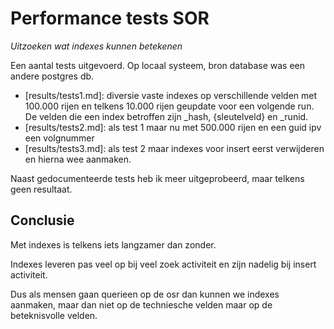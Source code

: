 Performance tests SOR
=====================

*Uitzoeken wat indexes kunnen betekenen*

Een aantal tests uitgevoerd. Op locaal systeem, bron database was een andere postgres db.

 - [results/tests1.md]: diversie vaste indexes op verschillende velden met 100.000 rijen en telkens 10.000 rijen geupdate voor een volgende run.
 De velden die een index betroffen zijn _hash, {sleutelveld} en _runid.
 - [results/tests2.md]: als test 1 maar nu met 500.000 rijen en een guid ipv een volgnummer
 - [results/tests3.md]: als test 2 maar indexes voor insert eerst verwijderen en hierna wee aanmaken.

 Naast gedocumenteerde tests heb ik meer uitgeprobeerd, maar telkens geen resultaat.


 Conclusie
 ----------
 Met indexes is telkens iets langzamer dan zonder.

 Indexes leveren pas veel op bij veel zoek activiteit en zijn nadelig bij insert activiteit.

 Dus als mensen gaan querieen op de osr dan kunnen we indexes aanmaken, maar dan niet op de techniesche velden maar op de beteknisvolle velden.


